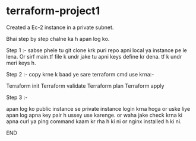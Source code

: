 # terraform-project1
Created a Ec-2 instance in a private subnet.

Bhai step by step chalne ka h apan log ko.

Step 1 :-
sabse phele tu git clone krk puri repo apni local ya instance pe le lena.
Or sirf main.tf file k undr jake tu apni keys define kr dena.
tf k undr meri keys h.

Step 2 :-
copy krne k baad ye sare terraform cmd use krna:-

Terraform init
Terraform validate
Terraform plan
Terraform apply

Step 3 :-

apan log ko public instance se private instance login krna hoga or uske liye apan log apna key pair h ussey use karenge.
or waha jake check krna ki apna curl ya ping command kaam kr rha h ki ni or nginx installed h ki ni.

END
